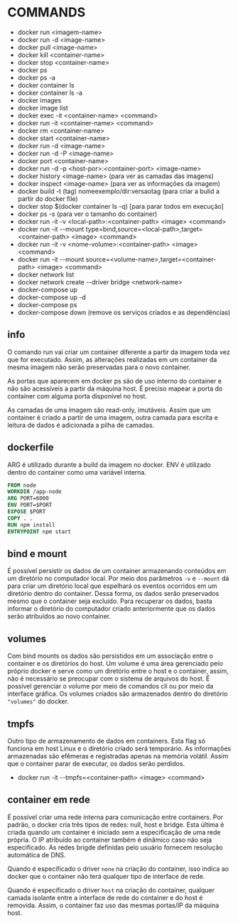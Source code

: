 # COMMANDS

- docker run \<imagem-name\>
- docker run -d \<image-name\>
- docker pull \<image-name\>
- docker kill \<container-name\>
- docker stop \<container-name\>
- docker ps
- docker ps -a
- docker container ls
- docker container ls -a
- docker images
- docker image list
- docker exec -it \<container-name\> \<command\>
- docker run -it \<container-name\> \<command\>
- docker rm \<container-name\>
- docker start \<container-name\>
- docker run -d \<image-name\>
- docker run -d -P \<image-name\>
- docker port \<container-name\>
- docker run -d -p \<host-por\>:\<container-port\> \<image-name\>
- docker history \<image-name> (para ver as camadas das imagens)
- docker inspect \<image-name> (para ver as informações da imagem)
- docker build -t (tag) nomeexemplo/dir:versaotag (para criar a bulid a partir do docker file)
- docker stop $(docker container ls -q) [para parar todos em execução]
- docker ps -s (para ver o tamanho do container)
- docker run -it -v \<local-path\>:\<container-path\> \<image\> \<command\>
- docker run -it --mount type=bind,source=\<local-path\>,target=\<container-path\> \<image\> \<command\>
- docker run -it -v \<nome-volume\>:\<container-path\> \<image\> \<command\>
- docker run -it --mount source=\<volume-name\>,target=\<container-path\> \<image\> \<command\>
- docker network list
- docker network create --driver bridge \<network-name>
- docker-compose up
- docker-compose up -d
- docker-compose ps
- docker-compose down (remove os serviços criados e as dependências)

## info

O comando run vai criar um container diferente a partir da imagem toda vez que for executado. Assim, as alterações realizadas em um container da mesma imagem não serão preservadas para o novo container.

As portas que aparecem em docker ps são de uso interno do container e não são acessíveis a partir da máquina host. É preciso mapear a porta do container com alguma porta disponível no host.

As camadas de uma imagem são read-only, imutáveis. Assim que um container é criado a partir de uma imagem, outra camada para escrita e leitura de dados é adicionada a pilha de camadas.

## dockerfile

ARG é utilizado durante a build da imagem no docker.
ENV é utilizado dentro do container como uma variável interna.

```dockerfile
FROM node
WORKDIR /app-node
ARG PORT=6000
ENV PORT=$PORT
EXPOSE $PORT
COPY . .
RUN npm install
ENTRYPOINT npm start
```

## bind e mount

É possível persistir os dados de um container armazenando conteúdos em um diretório no computador local.
Por meio dos parâmetros `-v` e `--mount` dá para criar um diretório local que espelhará os eventos ocorridos em um diretório dentro do container. Dessa forma, os dados serão preservados mesmo que o container seja excluído.
Para recuperar os dados, basta informar o diretório do computador criado anteriormente que os dados serão atribuídos ao novo container.

## volumes

Com bind mounts os dados são persistidos em um associação entre o container e os diretórios do host. Um volume é uma área gerenciado pelo próprio docker e serve como um diretório entre o host e o container, assim, não é necessário se preocupar com o sistema de arquivos do host. É possível gerenciar o volume por meio de comandos cli ou por meio da interface gráfica. Os volumes criados são armazenados dentro do diretório `"volumes"` do docker.

## tmpfs

Outro tipo de armazenamento de dados em containers. Esta flag só funciona em host Linux e o diretório criado será temporário. As informações armazenadas são efêmeras e registradas apenas na memória volátil. Assim que o container parar de executar, os dados serão perdidos.

- docker run -it --tmpfs=\<container-path> \<image> \<command>

## container em rede

É possível criar uma rede interna para comunicação entre containers. Por padrão, o docker cria três tipos de redes: null, host e bridge. Esta última é criada quando um container é iniciado sem a especificação de uma rede própria. O IP atribuído ao container também é dinâmico caso não seja especificado. As redes brigde definidas pelo usuário fornecem resolução automática de DNS.

Quando é especificado o driver `none` na criação do container, isso indica ao docker que o container não terá qualquer tipo de interface de rede.

Quando é especificado o driver `host` na criação do container, qualquer camada isolante entre a interface de rede do container e do host é removida. Assim, o container faz uso das mesmas portas/IP da máquina host.
